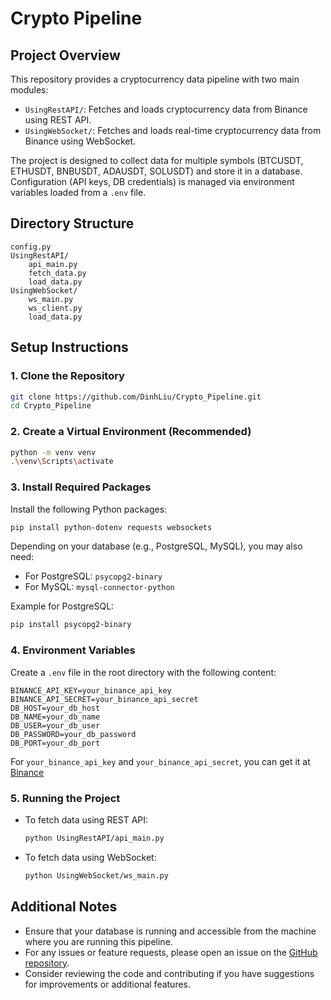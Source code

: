 # Crypto Pipeline

## Project Overview

This repository provides a cryptocurrency data pipeline with two main modules:

- `UsingRestAPI/`: Fetches and loads cryptocurrency data from Binance using REST API.
- `UsingWebSocket/`: Fetches and loads real-time cryptocurrency data from Binance using WebSocket.

The project is designed to collect data for multiple symbols (BTCUSDT, ETHUSDT, BNBUSDT, ADAUSDT, SOLUSDT) and store it in a database. Configuration (API keys, DB credentials) is managed via environment variables loaded from a `.env` file.

## Directory Structure

```
config.py
UsingRestAPI/
    api_main.py
    fetch_data.py
    load_data.py
UsingWebSocket/
    ws_main.py
    ws_client.py
    load_data.py
```

## Setup Instructions

### 1. Clone the Repository

```sh
git clone https://github.com/DinhLiu/Crypto_Pipeline.git
cd Crypto_Pipeline
```

### 2. Create a Virtual Environment (Recommended)

```sh
python -m venv venv
.\venv\Scripts\activate
```

### 3. Install Required Packages

Install the following Python packages:

```sh
pip install python-dotenv requests websockets
```

Depending on your database (e.g., PostgreSQL, MySQL), you may also need:

- For PostgreSQL: `psycopg2-binary`
- For MySQL: `mysql-connector-python`

Example for PostgreSQL:

```sh
pip install psycopg2-binary
```

### 4. Environment Variables

Create a `.env` file in the root directory with the following content:

```
BINANCE_API_KEY=your_binance_api_key
BINANCE_API_SECRET=your_binance_api_secret
DB_HOST=your_db_host
DB_NAME=your_db_name
DB_USER=your_db_user
DB_PASSWORD=your_db_password
DB_PORT=your_db_port
```

For `your_binance_api_key` and `your_binance_api_secret`, you can get it at [Binance](https://www.binance.com/en/binance-api)

### 5. Running the Project

- To fetch data using REST API:
  ```sh
  python UsingRestAPI/api_main.py
  ```
- To fetch data using WebSocket:
  ```sh
  python UsingWebSocket/ws_main.py
  ```

## Additional Notes

- Ensure that your database is running and accessible from the machine where you are running this pipeline.
- For any issues or feature requests, please open an issue on the [GitHub repository](https://github.com/DinhLiu/Crypto_Pipeline/issues).
- Consider reviewing the code and contributing if you have suggestions for improvements or additional features.